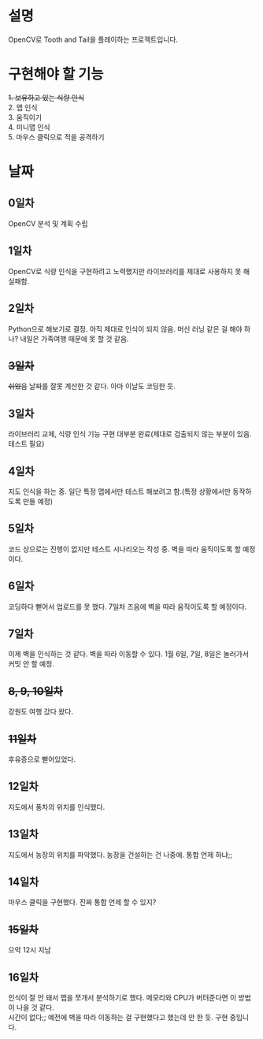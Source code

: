 # 설명
OpenCV로 Tooth and Tail을 플레이하는 프로젝트입니다.

# 구현해야 할 기능
~~1. 보유하고 있는 식량 인식~~  
2. 맵 인식  
3. 움직이기  
4. 미니맵 인식  
5. 마우스 클릭으로 적을 공격하기  

# 날짜

## 0일차
OpenCV 분석 및 계획 수립

## 1일차
OpenCV로 식량 인식을 구현하려고 노력했지만 라이브러리를 제대로 사용하지 못 해 실패함.

## 2일차
Python으로 해보기로 결정. 아직 제대로 인식이 되지 않음. 머신 러닝 같은 걸 해야 하나?
내일은 가족여행 때문에 못 할 것 같음.

## ~~3일차~~
~~쉬었음~~ 날짜를 잘못 계산한 것 같다. 아마 이날도 코딩한 듯.

## 3일차
라이브러리 교체, 식량 인식 기능 구현 대부분 완료(제대로 검출되지 않는 부분이 있음. 테스트 필요)

## 4일차
지도 인식을 하는 중. 일단 특정 맵에서만 테스트 해보려고 함.(특정 상황에서만 동작하도록 만들 예정)

## 5일차
코드 상으로는 진행이 없지만 테스트 시나리오는 작성 중. 벽을 따라 움직이도록 할 예정이다.

## 6일차
코딩하다 뻗어서 업로드를 못 했다. 7일차 즈음에 벽을 따라 움직이도록 할 예정이다.

## 7일차
이제 벽을 인식하는 것 같다. 벽을 따라 이동할 수 있다.
1월 6일, 7일, 8일은 놀러가서 커밋 안 할 예정.

## ~~8, 9, 10일차~~
강원도 여행 갔다 왔다.

## ~~11일차~~
후유증으로 뻗어있었다.

## 12일차
지도에서 풍차의 위치를 인식했다.

## 13일차
지도에서 농장의 위치를 파악했다. 농장을 건설하는 건 나중에. 통합 언제 하냐;;

## 14일차
마우스 클릭을 구현했다. 진짜 통합 언제 할 수 있지?

## ~~15일차~~
으악 12시 지남

## 16일차
인식이 잘 안 돼서 맵을 쪼개서 분석하기로 했다. 메모리와 CPU가 버텨준다면 이 방법이 나을 것 같다.
<br>시간이 없다;; 예전에 벽을 따라 이동하는 걸 구현했다고 했는데 안 한 듯. 구현 중입니다.
